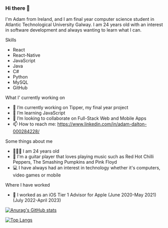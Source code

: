 ### Hi there 👋

I'm Adam from Ireland, and I am final year computer science student in Atlantic Technological University Galway. I am 24 years old with an interest in software development and always wanting to learn what I can.

Skills
- React
- React-Native
- JavaScript
- Java
- C#
- Python
- MySQL
- GitHub

What I' currently working on
- 🔭 I’m currently working on Tipper, my final year project
- 🌱 I’m learning JavaScript 
- 👯 I’m looking to collaborate on Full-Stack Web and Mobile Apps 
- 📫 How to reach me: https://www.linkedin.com/in/adam-dalton-000284228/ 

Some things about me
- 👨🏻‍💻 I am 24 years old
- 🎸 I'm a guitar player that loves playing music such as Red Hot Chilli Peppers, The Smashing Pumpkins and Pink Floyd
- 💻 I have always had an interest in technology whether it's computers, video games or mobile 

Where I have worked
- 🍎 I worked as an iOS Tier 1 Advisor for Apple (June 2020-May 2021)(July 2022-April 2023)

[![Anurag's GitHub stats](https://github-readme-stats.vercel.app/api?username=adamdalton155&theme=synthwave)](https://github.com/anuraghazra/github-readme-stats)

[![Top Langs](https://github-readme-stats.vercel.app/api/top-langs/?username=adamdalton155&theme=synthwave)](https://github.com/anuraghazra/github-readme-stats)
